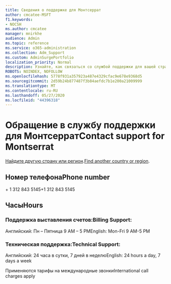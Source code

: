 ```yaml
---
title: Сведения о поддержке для Монтсеррат
author: cmcatee-MSFT
f1.keywords:
- NOCSH
ms.author: cmcatee
manager: mnirkhe
audience: Admin
ms.topic: reference
ms.service: o365-administration
ms.collection: Adm_Support
ms.custom: AdminSurgePortfolio
localization_priority: Normal
description: Узнайте, как связаться со службой поддержки для вашей страны или региона.
ROBOTS: NOINDEX, NOFOLLOW
ms.openlocfilehash: 5778f931a357923a487e4329cfac9e678e9368d5
ms.sourcegitcommit: 2d59b24b877487f3b84aefdc7b1e200a21009999
ms.translationtype: MT
ms.contentlocale: ru-RU
ms.lasthandoff: 05/27/2020
ms.locfileid: "44396318"
---
```

# <a name="contact-support-for-montserrat"></a><span data-ttu-id="cc0a9-103">Обращение в службу поддержки для Монтсеррат</span><span class="sxs-lookup"><span data-stu-id="cc0a9-103">Contact support for Montserrat</span></span>

<span data-ttu-id="cc0a9-104">[Найдите другую страну или регион](../contact-support-for-business-products.md).</span><span class="sxs-lookup"><span data-stu-id="cc0a9-104">[Find another country or region](../contact-support-for-business-products.md).</span></span>

## <a name="phone-number"></a><span data-ttu-id="cc0a9-105">Номер телефона</span><span class="sxs-lookup"><span data-stu-id="cc0a9-105">Phone number</span></span>
<span data-ttu-id="cc0a9-106">+ 1 312 843 5145</span><span class="sxs-lookup"><span data-stu-id="cc0a9-106">+1 312 843 5145</span></span>

## <a name="hours"></a><span data-ttu-id="cc0a9-107">Часы</span><span class="sxs-lookup"><span data-stu-id="cc0a9-107">Hours</span></span>
### <a name="billing-support"></a><span data-ttu-id="cc0a9-108">Поддержка выставления счетов:</span><span class="sxs-lookup"><span data-stu-id="cc0a9-108">Billing Support:</span></span>

<span data-ttu-id="cc0a9-109">Английский: Пн – Пятница 9 AM – 5 PM</span><span class="sxs-lookup"><span data-stu-id="cc0a9-109">English: Mon-Fri 9 AM-5 PM</span></span>

### <a name="technical-support"></a><span data-ttu-id="cc0a9-110">Техническая поддержка:</span><span class="sxs-lookup"><span data-stu-id="cc0a9-110">Technical Support:</span></span>

<span data-ttu-id="cc0a9-111">Английский: 24 часа в сутки, 7 дней в неделю</span><span class="sxs-lookup"><span data-stu-id="cc0a9-111">English: 24 hours a day, 7 days a week</span></span>

<span data-ttu-id="cc0a9-112">Применяются тарифы на международные звонки</span><span class="sxs-lookup"><span data-stu-id="cc0a9-112">International call charges apply</span></span>
